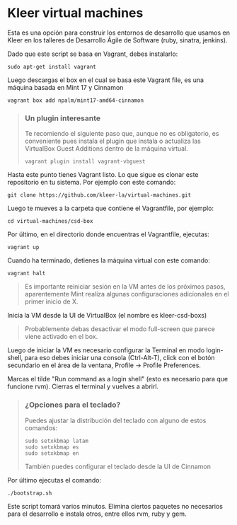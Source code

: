 # Kleer virtual machines

Esta es una opción para construir los entornos de desarrollo que usamos en
Kleer en los talleres de Desarrollo Ágile de Software (ruby, sinatra, jenkins).

Dado que este script se basa en Vagrant, debes instalarlo:

    sudo apt-get install vagrant

Luego descargas el box en el cual se basa este Vagrant file, es una máquina 
basada en Mint 17 y Cinnamon

    vagrant box add npalm/mint17-amd64-cinnamon


> ### Un plugin interesante
> Te recomiendo el siguiente paso que, aunque no es obligatorio, es conveniente
> pues instala el plugin que instala o actualiza las VirtualBox Guest Additions
> dentro de la máquina virtual.
> 
>     vagrant plugin install vagrant-vbguest


Hasta este punto tienes Vagrant listo. Lo que sigue es clonar este repositorio 
en tu sistema. Por ejemplo con este comando:

    git clone https://github.com/kleer-la/virtual-machines.git

Luego te mueves a la carpeta que contiene el Vagrantfile, por ejemplo:

    cd virtual-machines/csd-box

Por último, en el directorio donde encuentras el Vagrantfile, ejecutas:

    vagrant up

Cuando ha terminado, detienes la máquina virtual con este comando:

    vagrant halt

> Es importante reiniciar sesión en la VM antes de los próximos pasos, aparentemente
> Mint realiza algunas configuraciones adicionales en el primer inicio de X.

Inicia la VM desde la UI de VirtualBox (el nombre es kleer-csd-boxs)

> Probablemente debas desactivar el modo full-screen que parece viene activado en el box.

Luego de iniciar la VM es necesario configurar la Terminal en modo login-shell,
para eso debes iniciar una consola (Ctrl-Alt-T), click con el botón secundario
en el área de la ventana, Profile -> Profile Preferences.

Marcas el tilde "Run command as a login shell" (esto es necesario para
que funcione rvm). Cierras el terminal y vuelves a abrirl.

> ### ¿Opciones para el teclado?
> Puedes ajustar la distribución del teclado con alguno de estos comandos:
> 
>     sudo setxkbmap latam
>     sudo setxkbmap es
>     sudo setxkbmap en
> 
> También puedes configurar el teclado desde la UI de Cinnamon

Por último ejecutas el comando:

    ./bootstrap.sh

Este script tomará varios minutos. Elimina ciertos paquetes no necesarios para
el desarrollo e instala otros, entre ellos rvm, ruby y gem.
